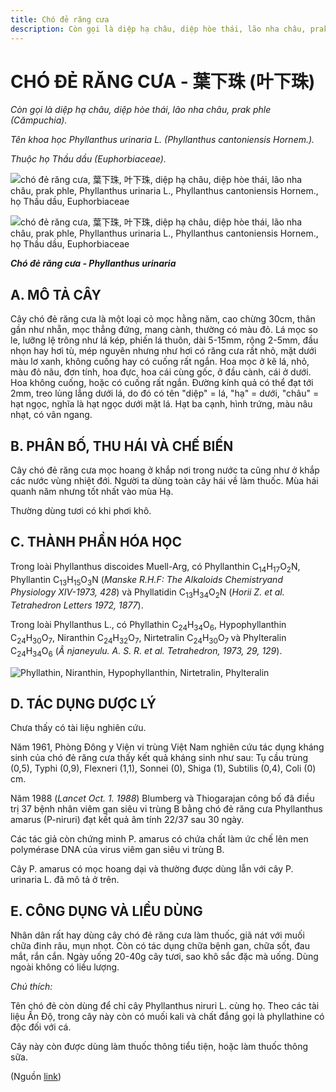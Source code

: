 ```yaml
---
title: Chó đẻ răng cưa
description: Còn gọi là diệp hạ châu, diệp hòe thái, lão nha châu, prak phle (Cămpuchia). Tên khoa học Phyllanthus urinaria L. (Phyllanthus cantoniensis Hornem.). Thuộc họ Thầu dầu (Euphorbiaceae).
---
```

# CHÓ ĐẺ RĂNG CƯA \- 葉下珠 (叶下珠)

*Còn gọi là diệp hạ châu, diệp hòe thái, lão nha châu, prak phle (Cămpuchia).*

*Tên khoa học Phyllanthus urinaria L. (Phyllanthus cantoniensis Hornem.).*

*Thuộc họ Thầu dầu (Euphorbiaceae).*

![chó đẻ răng cưa, 葉下珠, 叶下珠, diệp hạ châu, diệp hòe thái, lão nha châu, prak phle, Phyllanthus urinaria L., Phyllanthus cantoniensis Hornem., họ Thầu dầu, Euphorbiaceae](/imgs/do-tat-loi/ctvvtvn/cho-de-rang-cua.jpg)

![chó đẻ răng cưa, 葉下珠, 叶下珠, diệp hạ châu, diệp hòe thái, lão nha châu, prak phle, Phyllanthus urinaria L., Phyllanthus cantoniensis Hornem., họ Thầu dầu, Euphorbiaceae](/imgs/do-tat-loi/ctvvtvn/cho-de-rang-cua-2.jpg)

***Chó đẻ răng cưa - Phyllanthus urinaria***

## A. MÔ TẢ CÂY

Cây chó đẻ răng cưa là một loại cỏ mọc hằng năm, cao chừng 30cm, thân gần như nhẵn, mọc thẳng đứng, mang cành, thường có màu đỏ. Lá mọc so le, lưỡng lệ trông như lá kép, phiến lá thuôn, dài 5-15mm, rộng 2-5mm, đầu nhọn hay hơi tù, mép nguyên nhưng như hơi có răng cưa rất nhỏ, mặt dưới màu lơ xanh, không cuống hay có cuống rất ngắn. Hoa mọc ở kẽ lá, nhỏ, màu đỏ nâu, đơn tính, hoa đực, hoa cái cùng gốc, ở đầu cành, cái ở dưới. Hoa không cuống, hoặc có cuống rất ngắn. Đường kính quả có thể đạt tới 2mm, treo lủng lẳng dưới lá, do đó có tên "diệp" = lá, "hạ" = dưới, "châu" = hạt ngọc, nghĩa là hạt ngọc dưới mặt lá. Hạt ba cạnh, hình trứng, màu nâu nhạt, có vân ngang.

## B. PHÂN BỐ, THU HÁI VÀ CHẾ BIẾN

Cây chó đẻ răng cưa mọc hoang ở khắp nơi trong nước ta cũng như ở khắp các nước vùng nhiệt đới. Người ta dùng toàn cây hái về làm thuốc. Mùa hái quanh năm nhưng tốt nhất vào mùa Hạ.

Thường dùng tươi có khi phơi khô.

## C. THÀNH PHẦN HÓA HỌC

Trong loài Phyllanthus discoides Muell-Arg, có Phyllanthin C<sub>14</sub>H<sub>17</sub>O<sub>2</sub>N, Phyllantin C<sub>13</sub>H<sub>15</sub>O<sub>3</sub>N (*Manske R.H.F: The Alkaloids Chemistryand Physiology XIV-1973, 428*) và Phyllatidin C<sub>13</sub>H<sub>34</sub>O<sub>2</sub>N (*Horii Z. et al. Tetrahedron Letters 1972, 1877*).

Trong loài Phyllanthus L., có Phyllathin C<sub>24</sub>H<sub>34</sub>O<sub>6</sub>, Hypophyllanthin C<sub>24</sub>H<sub>30</sub>O<sub>7</sub>, Niranthin C<sub>24</sub>H<sub>32</sub>O<sub>7</sub>, Nirtetralin C<sub>24</sub>H<sub>30</sub>O<sub>7 </sub>và Phylteralin C<sub>24</sub>H<sub>34</sub>O<sub>6</sub> (*Â njaneyulu. A. S. R. et al. Tetrahedron, 1973, 29, 129*).

![Phyllathin, Niranthin, Hypophyllanthin, Nirtetralin, Phylteralin](/imgs/do-tat-loi/ctvvtvn/cho-de-rang-cua-3.jpg)

## D. TÁC DỤNG DƯỢC LÝ

Chưa thấy có tài liệu nghiên cứu.

Năm 1961, Phòng Đông y Viện vi trùng Việt Nam nghiên cứu tác dụng kháng sinh của chó đẻ răng cưa thấy kết quả kháng sinh như sau: Tụ cầu trùng (0,5), Typhi (0,9), Flexneri (1,1), Sonnei (0), Shiga (1), Subtilis (0,4), Coli (0) cm.

Năm 1988 (*Lancet Oct. 1. 1988*) Blumberg và Thiogarajan công bố đã điều trị 37 bệnh nhân viêm gan siêu vi trùng B bằng chó đẻ răng cưa Phyllanthus amarus (P-niruri) đạt kết quả âm tính 22/37 sau 30 ngày.

Các tác giả còn chứng minh P. amarus có chứa chất làm ức chế lên men polymérase DNA của virus viêm gan siêu vi trùng B.

Cây P. amarus có mọc hoang dại và thường được dùng lẫn với cây P. urinaria L. đã mô tả ở trên.

## E. CÔNG DỤNG VÀ LIỀU DÙNG

Nhân dân rất hay dùng cây chó đẻ răng cưa làm thuốc, giã nát với muối chữa đinh râu, mụn nhọt. Còn có tác dụng chữa bệnh gan, chữa sốt, đau mắt, rắn cắn. Ngày uống 20-40g cây tươi, sao khô sắc đặc mà uống. Dùng ngoài không có liều lượng.

*Chú thích:*

Tên chó đẻ còn dùng để chỉ cây Phyllanthus niruri L. cùng họ. Theo các tài liệu Ấn Độ, trong cây này còn có muối kali và chất đắng gọi là phyllathine có độc đối với cá.

Cây này còn được dùng làm thuốc thông tiểu tiện, hoặc làm thuốc thông sữa.

(Nguồn <a href="http://www.thuocvuonnha.com/nhung-cay-thuoc-va-vi-thuoc-viet-nam/ket-qua-tra-cuu/cho-de-rang-cua" target="_blank">link</a>)
